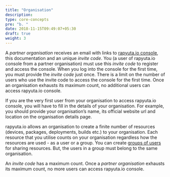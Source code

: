 ```yaml
---
title: "Organisation"
description:
type: core-concepts
pre: "b. "
date: 2018-11-15T09:49:07+05:30
draft: true
weight: 3
---
```

A _partner organisation_ receives an email with links to [rapyuta.io console](https://closed-beta.rapyuta.io),
this documentation and an unique _invite code_. You (a user of rapyuta.io console from
a partner organisation) must use this _invite code_ to register and access the
console. When you log into the console for the first time, you must provide
the _invite code_ just once. There is a limit on the number of users who use
the invite code to access the console for the first time. Once an
organisation exhausts its maximum count, no additional users can access
rapyuta.io console.

If you are the very first user from your organisation to access rapyuta.io
console, you will have to fill in the details of your organisation. For example,
you should provide your organisation’s name, its official website url and
location on the organisation details page.

rapyuta.io allows an organisation to create a finite number of resources
(devices, packages, deployments, builds etc.) to your organisation. Each resource
that you utilise counts on your organisation regardless how the resources are
used -  as a user or a group. You can create [groups of users](../resource-user-group)
for sharing resources. But, the users in a group must belong to the same organisation.

An _invite code_ has a maximum count. Once a _partner organisation_ exhausts its
maximum count, no more users can access rapyuta.io console.
